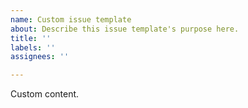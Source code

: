 ```yaml
---
name: Custom issue template
about: Describe this issue template's purpose here.
title: ''
labels: ''
assignees: ''

---
```


Custom content.

